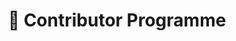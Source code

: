 ---
title: 💖 Contributor Programme
desc: Contribute your valuble informations and contents to us. Before contributing, read the contributors guide.
button: More Info
color: ffce7c
bg_color: fff9ee 
---